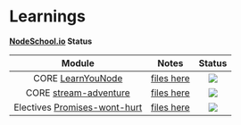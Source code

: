 # Learnings

**[NodeSchool.io]( http://nodeschool.io/) Status**

| Module        | Notes         | Status  |
|:-------------:|:-------------:|:-----:|
| CORE [LearnYouNode](https://github.com/workshopper/learnyounode)      | [files here](https://github.com/joaosantos15/msc-thesis/tree/master/building_blocks/learning/nodejs/learnyounode) | ![](https://img.shields.io/badge/status-100%25-green.svg) |
| CORE [stream-adventure](https://github.com/workshopper/stream-adventure)      | [files here](https://github.com/joaosantos15/msc-thesis/tree/master/building_blocks/learning/nodejs/stream-adventure)      |   ![](https://img.shields.io/badge/status-70%25-blue.svg) | 
| Electives [Promises-wont-hurt](https://github.com/stevekane/promise-it-wont-hurt)      | [files here](https://github.com/joaosantos15/msc-thesis/tree/master/building_blocks/learning/nodejs/promise-shop)      |   ![](https://img.shields.io/badge/status-70%25-blue.svg) | 

